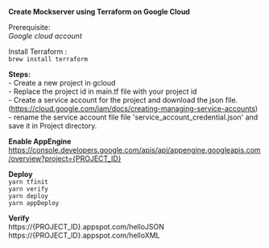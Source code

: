 **Create Mockserver using Terraform on Google Cloud**

Prerequisite: <br />
    _Google cloud account_

Install Terraform : <br />
   `brew install terraform`
   
**Steps:** <br />
    - Create a new project in gcloud <br />
    - Replace the project id in main.tf file with your project id <br />
    - Create a service account for the project and download the json file. (https://cloud.google.com/iam/docs/creating-managing-service-accounts) <br />
    - rename the service account file file 'service_account_credential.json' and save it in Project directory. <br />
    
**Enable AppEngine** <br />
    https://console.developers.google.com/apis/api/appengine.googleapis.com/overview?project={PROJECT_ID}
    
**Deploy** <br />
    `yarn tfinit` <br />
    `yarn verify` <br />
    `yarn deploy` <br />
    `yarn appDeploy` <br />
    
**Verify** <br />
    https://{PROJECT_ID}.appspot.com/helloJSON <br />
    https://{PROJECT_ID}.appspot.com/helloXML
